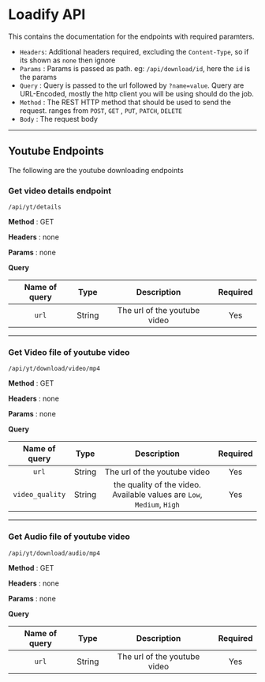 # Loadify API

This contains the documentation for the endpoints with required paramters.

-   `Headers`: Additional headers required, excluding the `Content-Type`, so if its shown as `none` then ignore
-   `Params` : Params is passed as path. eg: `/api/download/id`, here the `id` is the params
-   `Query` : Query is passed to the url followed by `?name=value`. Query are URL-Encoded, mostly the http client you will be using should do the job.
-   `Method` : The REST HTTP method that should be used to send the request. ranges from `POST`, `GET` , `PUT`, `PATCH`, `DELETE`
-   `Body` : The request body

---

## Youtube Endpoints

The following are the youtube downloading endpoints

### Get video details endpoint

```
/api/yt/details
```

**Method** : GET

**Headers** : none

**Params** : none

**Query**

| Name of query |  Type  |         Description          | Required |
| :-----------: | :----: | :--------------------------: | :------: |
|     `url`     | String | The url of the youtube video |   Yes    |

---

### Get Video file of youtube video

```
/api/yt/download/video/mp4
```

**Method** : GET

**Headers** : none

**Params** : none

**Query**

|  Name of query  |  Type  |                              Description                               | Required |
| :-------------: | :----: | :--------------------------------------------------------------------: | :------: |
|      `url`      | String |                      The url of the youtube video                      |   Yes    |
| `video_quality` | String | the quality of the video. Available values are `Low`, `Medium`, `High` |   Yes    |

---

### Get Audio file of youtube video

```
/api/yt/download/audio/mp4
```

**Method** : GET

**Headers** : none

**Params** : none

**Query**

| Name of query |  Type  |         Description          | Required |
| :-----------: | :----: | :--------------------------: | :------: |
|     `url`     | String | The url of the youtube video |   Yes    |
